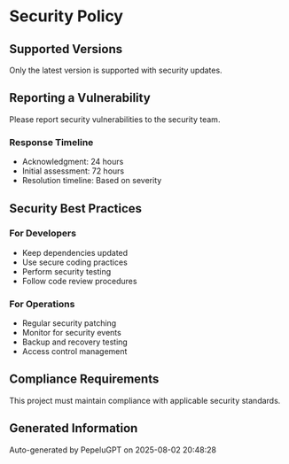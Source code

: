 # Security Policy

## Supported Versions

Only the latest version is supported with security updates.

## Reporting a Vulnerability

Please report security vulnerabilities to the security team.

### Response Timeline

- Acknowledgment: 24 hours
- Initial assessment: 72 hours
- Resolution timeline: Based on severity

## Security Best Practices

### For Developers

- Keep dependencies updated
- Use secure coding practices
- Perform security testing
- Follow code review procedures

### For Operations

- Regular security patching
- Monitor for security events
- Backup and recovery testing
- Access control management

## Compliance Requirements

This project must maintain compliance with applicable security standards.

## Generated Information

Auto-generated by PepeluGPT on 2025-08-02 20:48:28
